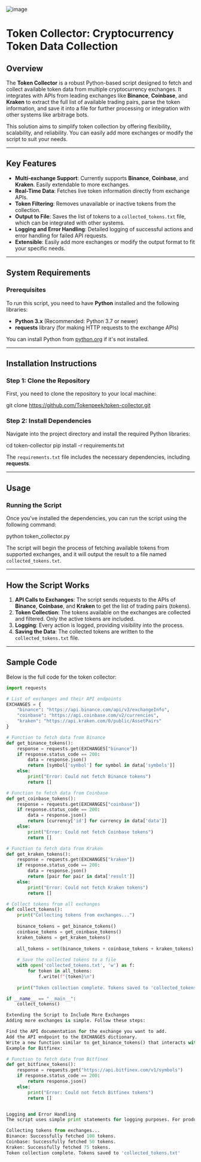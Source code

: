 ![image](https://github.com/user-attachments/assets/88bdc635-1f73-43f5-b263-eda723fa1c4b)


# **Token Collector: Cryptocurrency Token Data Collection**

## **Overview**

The **Token Collector** is a robust Python-based script designed to fetch and collect available token data from multiple cryptocurrency exchanges. It integrates with APIs from leading exchanges like **Binance**, **Coinbase**, and **Kraken** to extract the full list of available trading pairs, parse the token information, and save it into a file for further processing or integration with other systems like arbitrage bots.

This solution aims to simplify token collection by offering flexibility, scalability, and reliability. You can easily add more exchanges or modify the script to suit your needs.

---

## **Key Features**

- **Multi-exchange Support**: Currently supports **Binance**, **Coinbase**, and **Kraken**. Easily extendable to more exchanges.
- **Real-Time Data**: Fetches live token information directly from exchange APIs.
- **Token Filtering**: Removes unavailable or inactive tokens from the collection.
- **Output to File**: Saves the list of tokens to a `collected_tokens.txt` file, which can be integrated with other systems.
- **Logging and Error Handling**: Detailed logging of successful actions and error handling for failed API requests.
- **Extensible**: Easily add more exchanges or modify the output format to fit your specific needs.

---

## **System Requirements**

### **Prerequisites**

To run this script, you need to have **Python** installed and the following libraries:

- **Python 3.x** (Recommended: Python 3.7 or newer)
- **requests** library (for making HTTP requests to the exchange APIs)

You can install Python from [python.org](https://www.python.org/downloads/) if it's not installed.

---

## **Installation Instructions**

### **Step 1: Clone the Repository**

First, you need to clone the repository to your local machine:

git clone https://github.com/Tokenpeek/token-collector.git

### **Step 2: Install Dependencies**

Navigate into the project directory and install the required Python libraries:

cd token-collector pip install -r requirements.txt

The `requirements.txt` file includes the necessary dependencies, including **requests**.

---

## **Usage**

### **Running the Script**

Once you've installed the dependencies, you can run the script using the following command:

python token_collector.py

The script will begin the process of fetching available tokens from supported exchanges, and it will output the result to a file named `collected_tokens.txt`.

---

## **How the Script Works**

1. **API Calls to Exchanges**: The script sends requests to the APIs of **Binance**, **Coinbase**, and **Kraken** to get the list of trading pairs (tokens).
2. **Token Collection**: The tokens available on the exchanges are collected and filtered. Only the active tokens are included.
3. **Logging**: Every action is logged, providing visibility into the process.
4. **Saving the Data**: The collected tokens are written to the `collected_tokens.txt` file.

---

## **Sample Code**

Below is the full code for the token collector:

```python
import requests

# List of exchanges and their API endpoints
EXCHANGES = {
    "binance": "https://api.binance.com/api/v3/exchangeInfo",
    "coinbase": "https://api.coinbase.com/v2/currencies",
    "kraken": "https://api.kraken.com/0/public/AssetPairs"
}

# Function to fetch data from Binance
def get_binance_tokens():
    response = requests.get(EXCHANGES["binance"])
    if response.status_code == 200:
        data = response.json()
        return [symbol['symbol'] for symbol in data['symbols']]
    else:
        print("Error: Could not fetch Binance tokens")
        return []

# Function to fetch data from Coinbase
def get_coinbase_tokens():
    response = requests.get(EXCHANGES["coinbase"])
    if response.status_code == 200:
        data = response.json()
        return [currency['id'] for currency in data['data']]
    else:
        print("Error: Could not fetch Coinbase tokens")
        return []

# Function to fetch data from Kraken
def get_kraken_tokens():
    response = requests.get(EXCHANGES["kraken"])
    if response.status_code == 200:
        data = response.json()
        return [pair for pair in data['result']]
    else:
        print("Error: Could not fetch Kraken tokens")
        return []

# Collect tokens from all exchanges
def collect_tokens():
    print("Collecting tokens from exchanges...")
    
    binance_tokens = get_binance_tokens()
    coinbase_tokens = get_coinbase_tokens()
    kraken_tokens = get_kraken_tokens()
    
    all_tokens = set(binance_tokens + coinbase_tokens + kraken_tokens)
    
    # Save the collected tokens to a file
    with open('collected_tokens.txt', 'w') as f:
        for token in all_tokens:
            f.write(f"{token}\n")
    
    print("Token collection complete. Tokens saved to 'collected_tokens.txt'")

if __name__ == "__main__":
    collect_tokens()

Extending the Script to Include More Exchanges
Adding more exchanges is simple. Follow these steps:

Find the API documentation for the exchange you want to add.
Add the API endpoint to the EXCHANGES dictionary.
Write a new function similar to get_binance_tokens() that interacts with the API of the new exchange.
Example for Bitfinex:

# Function to fetch data from Bitfinex
def get_bitfinex_tokens():
    response = requests.get("https://api.bitfinex.com/v1/symbols")
    if response.status_code == 200:
        return response.json()
    else:
        print("Error: Could not fetch Bitfinex tokens")
        return []


Logging and Error Handling
The script uses simple print statements for logging purposes. For production use, you might want to consider using Python’s built-in logging module to capture logs in a more structured manner.

Collecting tokens from exchanges...
Binance: Successfully fetched 100 tokens.
Coinbase: Successfully fetched 50 tokens.
Kraken: Successfully fetched 75 tokens.
Token collection complete. Tokens saved to 'collected_tokens.txt'

